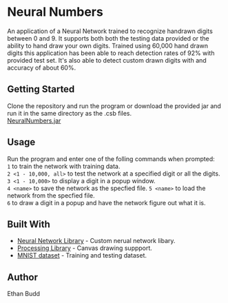 # Neural Numbers

An application of a Neural Network trained to recognize handrawn digits between 0 and 9. It supports both both the testing data
provided or the ability to hand draw your own digits. Trained using 60,000 hand drawn digits this application has been able to
reach detection rates of 92% with provided test set. It's also able to detect custom drawn digits with and accuracy of about
60%.

## Getting Started

Clone the repository and run the program or download the provided jar and run it in the same directory as the .csb files.  
[NeuralNumbers.jar](https://github.com/budde25/NeuralNumbers/releases/latest)  

## Usage

Run the program and enter one of the folling commands when prompted:  
`1` to train the network with training data.  
`2 <1 - 10,000, all>` to test the network at a specified digit or all the digits.  
`3 <1 - 10,000>` to display a digit in a popup window.  
`4 <name>` to save the network as the specfied file.
`5 <name>` to load the network from the specfied file.  
`6` to draw a digit in a popup and have the network figure out what it is. 


## Built With
* [Neural Network Library](https://github.com/budde25/NeuralNetworkLibrary) - Custom nerual network libary.  
* [Processing Library](https://processing.org/) - Canvas drawing suppport.  
* [MNIST dataset](http://yann.lecun.com/exdb/mnist/) - Training and testing dataset.  

## Author
Ethan Budd
